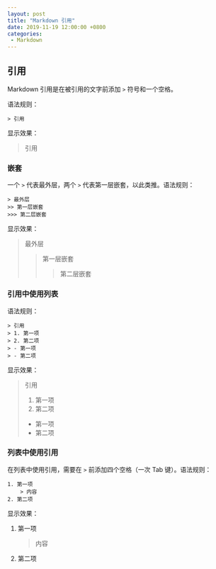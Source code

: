 ```yaml
---
layout: post
title: "Markdown 引用"
date: 2019-11-19 12:00:00 +0800
categories: 
 - Markdown
---
```


## 引用

Markdown 引用是在被引用的文字前添加 `>` 符号和一个空格。

<!-- more -->

语法规则：
```text
> 引用
```
显示效果：

> 引用

### 嵌套

一个 `>` 代表最外层，两个 `>` 代表第一层嵌套，以此类推。语法规则：
```text
> 最外层
>> 第一层嵌套
>>> 第二层嵌套
```
显示效果：

> 最外层
>> 第一层嵌套
>>> 第二层嵌套

### 引用中使用列表

语法规则：
```text
> 引用
> 1. 第一项
> 2. 第二项
> - 第一项
> - 第二项
```
显示效果：

> 引用
> 1. 第一项
> 2. 第二项
> - 第一项
> - 第二项

### 列表中使用引用

在列表中使用引用，需要在 `>` 前添加四个空格（一次 Tab 键）。语法规则：
```text
1. 第一项
    > 内容
2. 第二项
```
显示效果：

1. 第一项
    > 内容
2. 第二项

